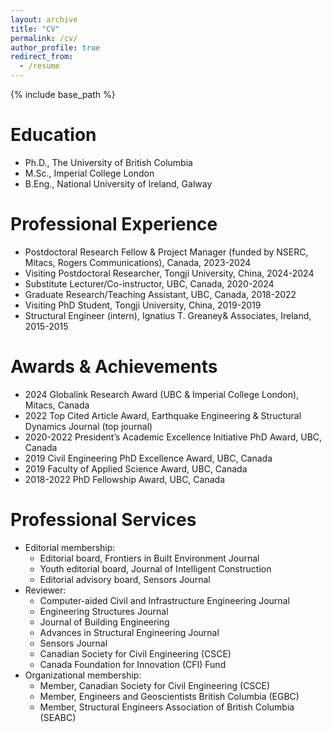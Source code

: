 ```yaml
---
layout: archive
title: "CV"
permalink: /cv/
author_profile: true
redirect_from:
  - /resume
---
```


{% include base_path %}

Education
======
* Ph.D., The University of British Columbia
* M.Sc., Imperial College London
* B.Eng., National University of Ireland, Galway

Professional Experience
======
* Postdoctoral Research Fellow & Project Manager (funded by NSERC, Mitacs, Rogers Communications), Canada, 2023-2024
* Visiting Postdoctoral Researcher, Tongji University, China, 2024-2024
* Substitute Lecturer/Co-instructor, UBC, Canada, 2020-2024
* Graduate Research/Teaching Assistant, UBC, Canada, 2018-2022
* Visiting PhD Student, Tongji University, China, 2019-2019
* Structural Engineer (intern), Ignatius T. Greaney& Associates, Ireland, 2015-2015
  

Awards & Achievements
======
* 2024	Globalink Research Award (UBC & Imperial College London), Mitacs, Canada
* 2022	Top Cited Article Award, Earthquake Engineering & Structural Dynamics Journal (top journal)
* 2020-2022 President’s Academic Excellence Initiative PhD Award, UBC, Canada
* 2019	Civil Engineering PhD Excellence Award, UBC, Canada
* 2019	Faculty of Applied Science Award, UBC, Canada
* 2018-2022	PhD Fellowship Award, UBC, Canada

Professional Services
======
* Editorial membership:
  * Editorial board, Frontiers in Built Environment Journal
  * Youth editorial board, Journal of Intelligent Construction
  * Editorial advisory board, Sensors Journal 
* Reviewer:
  * Computer-aided Civil and Infrastructure Engineering Journal
  * Engineering Structures Journal
  * Journal of Building Engineering
  * Advances in Structural Engineering Journal
  * Sensors Journal
  * Canadian Society for Civil Engineering (CSCE)
  * Canada Foundation for Innovation (CFI) Fund
* Organizational membership:
  * Member, Canadian Society for Civil Engineering (CSCE)
  * Member, Engineers and Geoscientists British Columbia (EGBC)
  * Member, Structural Engineers Association of British Columbia (SEABC)

